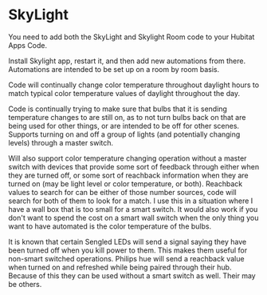 # SkyLight

You need to add both the SkyLight and Skylight Room code to your Hubitat Apps Code.

Install Skylight app, restart it, and then add new automations from there.
Automations are intended to be set up on a room by room basis.

Code will continually change color temperature throughout daylight hours to match typical color temperature values of daylight throughout the day.

Code is continually trying to make sure that bulbs that it is sending temperature changes to are still on, as to not turn bulbs back on that are being used for other things, or are intended to be off for other scenes.  Supports turning on and off a group of lights (and potentially changing levels) through a master switch. 

Will also support color temperature changing operation without a master switch with devices that provide some sort of feedback through either when they are turned off, or some sort of reachback information when they are turned on (may be light level or color temperature, or both). Reachback values to search for can be either of those number sources, code will search for both of them to look for a match. I use this in a situation where I have a wall box that is too small for a smart switch.  It would also work if you don't want to spend the cost on a smart wall switch when the only thing you want to have automated is the color temperature of the bulbs.

It is known that certain Sengled LEDs will send a signal saying they have been turned off when you kill power to them. This makes them useful for non-smart switched operations. Philips hue will send a reachback value when turned on and refreshed while being paired through their hub. Because of this they can be used without a smart switch as well.  Their may be others.
